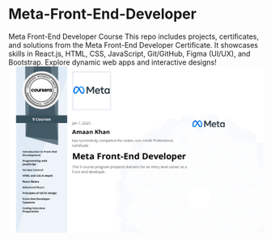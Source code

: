 # Meta-Front-End-Developer
Meta Front-End Developer Course This repo includes projects, certificates, and solutions from the Meta Front-End Developer Certificate. It showcases skills in React.js, HTML, CSS, JavaScript, Git/GitHub, Figma (UI/UX), and Bootstrap. Explore dynamic web apps and interactive designs!
<img src="ProfessionalCertificate.png"
     alt="Markdown Monster icon"
     style="float: left; margin-right: 10px;" />
